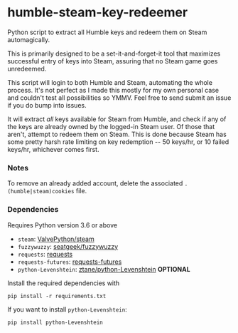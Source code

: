 # humble-steam-key-redeemer
Python script to extract all Humble keys and redeem them on Steam automagically.

This is primarily designed to be a set-it-and-forget-it tool that maximizes successful entry of keys into Steam, assuring that no Steam game goes unredeemed.

This script will login to both Humble and Steam, automating the whole process. It's not perfect as I made this mostly for my own personal case and couldn't test all possibilities so YMMV. Feel free to send submit an issue if you do bump into issues.

It will extract _all_ keys available for Steam from Humble, and check if any of the keys are already owned by the logged-in Steam user. Of those that aren't, attempt to redeem them on Steam. This is done because Steam has some pretty harsh rate limiting on key redemption -- 50 keys/hr, or 10 failed keys/hr, whichever comes first.

### Notes

To remove an already added account, delete the associated `.(humble|steam)cookies` file.

### Dependencies

Requires Python version 3.6 or above

- `steam`: [ValvePython/steam](https://github.com/ValvePython/steam)  
- `fuzzywuzzy`: [seatgeek/fuzzywuzzy](https://github.com/seatgeek/fuzzywuzzy)  
- `requests`: [requests](https://requests.readthedocs.io/en/master/)
- `requests-futures`: [requests-futures](https://github.com/ross/requests-futures)  
- `python-Levenshtein`: [ztane/python-Levenshtein](https://github.com/ztane/python-Levenshtein) **OPTIONAL**  

Install the required dependencies with
```
pip install -r requirements.txt
```
If you want to install `python-Levenshtein`:
```
pip install python-Levenshtein
```
